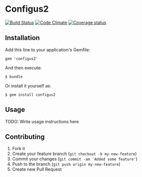 # Configus2

[![Build Status](https://secure.travis-ci.org/av-ast/configus2.png)](http://travis-ci.org/av-ast/configus2)
[![Code Climate](https://codeclimate.com/badge.png)](https://codeclimate.com/github/av-ast/configus2)
[![Coverage status](https://coveralls.io/repos/av-ast/configus2/badge.png?branch=master)](https://coveralls.io/repos/av-ast/configus2)

## Installation

Add this line to your application's Gemfile:

    gem 'configus2'

And then execute:

    $ bundle

Or install it yourself as:

    $ gem install configus2

## Usage

TODO: Write usage instructions here

## Contributing

1. Fork it
2. Create your feature branch (`git checkout -b my-new-feature`)
3. Commit your changes (`git commit -am 'Added some feature'`)
4. Push to the branch (`git push origin my-new-feature`)
5. Create new Pull Request
